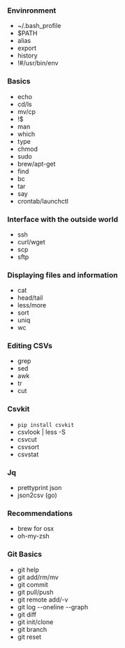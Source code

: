 ### Envinronment
- ~/.bash_profile
- $PATH
- alias
- export
- history
- !#/usr/bin/env

### Basics
- echo
- cd/ls
- mv/cp
- !$
- man
- which
- type
- chmod
- sudo
- brew/apt-get
- find
- bc
- tar
- say
- crontab/launchctl

### Interface with the outside world
- ssh
- curl/wget
- scp
- sftp

### Displaying files and information
- cat
- head/tail
- less/more
- sort
- uniq
- wc

### Editing CSVs
- grep
- sed
- awk
- tr
- cut

### Csvkit
- `pip install csvkit`
- csvlook | less -S
- csvcut
- csvsort
- csvstat

### Jq
- prettyprint json
- json2csv (go)

### Recommendations
- brew for osx
- oh-my-zsh

### Git Basics
- git help <command>
- git add/rm/mv
- git commit
- git pull/push
- git remote add/-v
- git log --oneline --graph
- git diff 
- git init/clone
- git branch
- git reset <commit>
